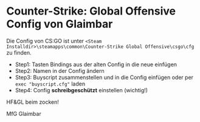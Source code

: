 # Counter-Strike: Global Offensive Config von Glaimbar

Die Config von CS:GO ist unter `<Steam Installdir>\steamapps\common\Counter-Strike Global Offensive\csgo\cfg` zu finden.

* Step1:  Tasten Bindings aus der alten Config in die neue einfügen
* Step2:  Namen in der Config ändern
* Step3:  Buyscript zusammenstellen und in die Config einfügen oder per `exec "buyscript.cfg"` laden
* Step4:  Config __schreibgeschützt__ einstellen (wichtig!)

HF&GL beim zocken!

MfG Glaimbar
